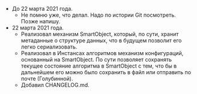 * До 22 марта 2021 года. 
  * Не помню уже, что делал. Надо по истории Git посмотреть. Позже напишу.
* 22 марта 2021 года.
  * Реализовал механизм SmartObject, который, по сути, хранит метаданные о структуре данных, что в будущем позволит его легко сериализовать.
  * Реализовал в Инстансах алгоритмов механизм конфигураций, основанный на SmartObject. По сути позволяет сохранять текущее состояние алгоритма в SmartObject с тем, что бы в дальнейшем его можно было сохранить в файл или отправить по почте (Голубинной).
  * Добавил CHANGELOG.md.